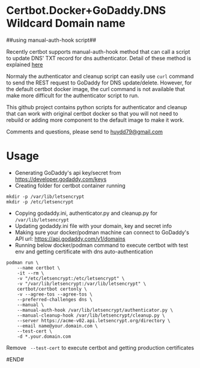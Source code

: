 # Certbot.Docker+GoDaddy.DNS Wildcard Domain name #

##using manual-auth-hook script##

Recently certbot supports manual-auth-hook method that can call a script to update DNS' TXT record for dns authenticator. Detail of these method is explained [here](https://eff-certbot.readthedocs.io/en/stable/using.html#pre-and-post-validation-hooks)

Normaly the authenticator and cleanup script can easily use ```curl``` command to send the REST request to GoDaddy for DNS update/delete. However, for the default certbot docker image, the curl command is not available that make more difficult for the authenticator script to run.

This github project contains python scripts for authenticator and cleanup that can work with original certbot docker so that you will not need to rebuild or adding more component to the default image to make it work.

Comments and questions, please send to <huydd79@gmail.com>

# Usage
- Generating GoDaddy's api key/secret from https://developer.godaddy.com/keys
- Creating folder for certbot container running
  
```
mkdir -p /var/lib/letsencrypt
mkdir -p /etc/letsencrypt
```

- Copying godaddy.ini, authenticator.py and cleanup.py for ```/var/lib/letsencrypt```
- Updating godaddy.ini file with your domain, key and secret info
- Making sure your docker/podman machine can connect to GoDaddy's API url: https://api.godaddy.com/v1/domains
- Running below docker/podman command to execute certbot with test env and getting certificate with dns auto-authentication
```
podman run \
    --name certbot \
    -it --rm \
    -v "/etc/letsencrypt:/etc/letsencrypt" \
    -v "/var/lib/letsencrypt:/var/lib/letsencrypt" \
    certbot/certbot certonly \
    -v --agree-tos --agree-tos \
    --preferred-challenges dns \
    --manual \
    --manual-auth-hook /var/lib/letsencrypt/authenticator.py \
    --manual-cleanup-hook /var/lib/letsencrypt/cleanup.py \
    --server https://acme-v02.api.letsencrypt.org/directory \
    --email name@your.domain.com \
    --test-cert \
    -d *.your.domain.com
```
Remove ``` --test-cert``` to execute certbot and getting production certificates

#END#
